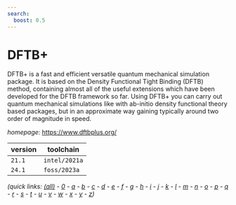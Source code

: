 ```yaml
---
search:
  boost: 0.5
---
```

# DFTB+

DFTB+ is a fast and efficient versatile quantum mechanical simulation package. It is based on the Density Functional Tight Binding (DFTB) method, containing almost all of the useful extensions which have been developed for the DFTB framework so far.  Using DFTB+ you can carry out quantum mechanical simulations like with ab-initio density functional theory based packages, but in an approximate way gaining typically around two order of magnitude in speed.

*homepage*: <https://www.dftbplus.org/>

version | toolchain
--------|----------
``21.1`` | ``intel/2021a``
``24.1`` | ``foss/2023a``


*(quick links: [(all)](../index.md) - [0](../0/index.md) - [a](../a/index.md) - [b](../b/index.md) - [c](../c/index.md) - [d](../d/index.md) - [e](../e/index.md) - [f](../f/index.md) - [g](../g/index.md) - [h](../h/index.md) - [i](../i/index.md) - [j](../j/index.md) - [k](../k/index.md) - [l](../l/index.md) - [m](../m/index.md) - [n](../n/index.md) - [o](../o/index.md) - [p](../p/index.md) - [q](../q/index.md) - [r](../r/index.md) - [s](../s/index.md) - [t](../t/index.md) - [u](../u/index.md) - [v](../v/index.md) - [w](../w/index.md) - [x](../x/index.md) - [y](../y/index.md) - [z](../z/index.md))*

